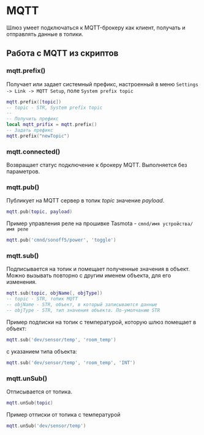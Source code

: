 # MQTT

Шлюз умеет подключаться к MQTT-брокеру как клиент, получать и отправлять данные в топики.

## Работа с MQTT из скриптов

### mqtt.prefix()

Получает или задает системный префикс, настроенный в меню `Settings -> Link -> MQTT Setup`, поле `System prefix topic`

```lua
mqtt.prefix([topic])
-- topic - STR, System prefix topic
--
-- Получить префикс
local mqtt_prifix = mqtt.prefix()
-- Задать префикс
mqtt.prefix("newTopic")
```

### mqtt.connected()

Возвращает статус подключение к брокеру MQTT. Выполняется без параметров.

### mqtt.pub()

Публикует на MQTT сервер в топик _topic_ значение _payload_.

```lua
mqtt.pub(topic, payload)
```

Пример управления реле на прошивке Tasmota - `cmnd/имя устройства/имя реле`

```lua
mqtt.pub('cmnd/sonoff5/power', 'toggle')
```

### mqtt.sub()

Подписывается на топик и помещает полученные значения в объект. Можно вызывать повторно с другим именем объекта, для его изменения.

```lua
mqtt.sub(topic, objName[, objType])
-- topic - STR, топик MQTT
-- objName - STR, объект, в который записываются данные
-- objType - STR, тип значения объекта. По-умолчанию STR
```

Пример подписки на топик с температурой, которую шлюз помещает в объект:

```lua
mqtt.sub('dev/sensor/temp', 'room_temp')
```

с указанием типа объекта:

```lua
mqtt.sub('dev/sensor/temp', 'room_temp', 'INT')
```

### mqtt.unSub()

Отписывается от топика.

```lua
mqtt.unSub(topic)
```

Пример отписки от топика с температурой

```lua
mqtt.unSub('dev/sensor/temp')
```
